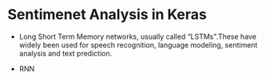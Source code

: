 # Sentimenet Analysis in Keras

* Long Short Term Memory networks, usually called “LSTMs".These have widely been used for speech recognition, language modeling, sentiment analysis and text prediction. 

* RNN

